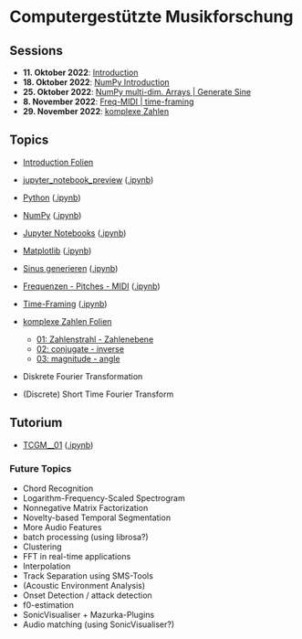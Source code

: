 # Computergestützte Musikforschung 

## Sessions

- **11. Oktober 2022**: [Introduction](/sessions/session_00_intro.md)
- **18. Oktober 2022**: [NumPy Introduction](/sessions/session_01_numpy_introduction.md)
- **25. Oktober 2022**: [NumPy multi-dim. Arrays | Generate Sine](/sessions/session_02_np_mdim_arr_gen_sin.md)
- **8. November 2022**: [Freq-MIDI | time-framing](/sessions/session_03_freqmidipitch_timeframing.md)
- **29. November 2022**: [komplexe Zahlen](/sessions/session_04_komplexe_zahlen.md)

## Topics

- [Introduction Folien](/topics/session_00_cmf_introduction.pdf)
- [jupyter_notebook_preview](/topics/jupyter_notebook_preview.md) ([.ipynb](/topics/jupyter_notebook_preview.ipynb))
- [Python](/topics/python.md) ([.ipynb](/topics/python.ipynb))
- [NumPy](/topics/numpy.md) ([.ipynb](/topics/numpy.ipynb))
- [Jupyter Notebooks](/topics/jupyter_notebooks.md) ([.ipynb](/topics/jupyter_notebooks.ipynb))
- [Matplotlib](/topics/matplotlib.md) ([.ipynb](/topics/matplotlib.ipynb))
- [Sinus generieren](/topics/generate_sine_wave.md) ([.ipynb](/topics/generate_sine_wave.ipynb))
- [Frequenzen - Pitches - MIDI](topics/freq_midi.md) ([.ipynb](/topics/freq_midi.ipynb))
- [Time-Framing](/topics/time_framing.md) ([.ipynb](/topics/time_framing.ipynb))
- [komplexe Zahlen Folien](/topics/komplexe_zahlen_folien%20slides.pdf)
	- [01: Zahlenstrahl - Zahlenebene](/topics/01_zahlenstrahl_zahlenflaeche.ggb)
	- [02: conjugate - inverse](/topics/02_conjugate_inverse.ggb)
	- [03: magnitude - angle](/topics/03_laenge_winkel.ggb)

- Diskrete Fourier Transformation
- (Discrete) Short Time Fourier Transform

## Tutorium

- [TCGM__01](/tutorium/TCGM__01.md) ([.ipynb](/tutorium/TCGM__01.ipynb))

### Future Topics

- Chord Recognition
- Logarithm-Frequency-Scaled Spectrogram
- Nonnegative Matrix Factorization
- Novelty-based Temporal Segmentation
- More Audio Features
- batch processing (using librosa?)
- Clustering
- FFT in real-time applications
- Interpolation
- Track Separation using SMS-Tools
- (Acoustic Environment Analysis)
- Onset Detection / attack detection
- f0-estimation
- SonicVisualiser + Mazurka-Plugins
- Audio matching (using SonicVisualiser?)